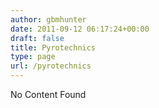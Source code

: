 ```yaml
---
author: gbmhunter
date: 2011-09-12 06:17:24+00:00
draft: false
title: Pyrotechnics
type: page
url: /pyrotechnics
---
```


No Content Found
